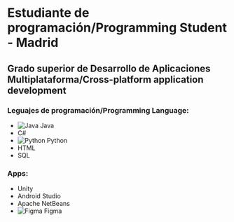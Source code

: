 # Estudiante de programación/Programming Student - Madrid
## Grado superior de Desarrollo de Aplicaciones Multiplataforma/Cross-platform application development
### Leguajes de programación/Programming Language:
  - ![Java](https://img.shields.io/badge/java-%23ED8B00.svg?style=for-the-badge&logo=openjdk&logoColor=white) Java
  - C#
  - ![Python](https://img.shields.io/badge/python-3670A0?style=for-the-badge&logo=python&logoColor=ffdd54) Python
  - HTML
  - SQL
### Apps:
  - Unity
  - Android Studio
  - Apache NetBeans
  - ![Figma](https://img.shields.io/badge/figma-%23F24E1E.svg?style=for-the-badge&logo=figma&logoColor=white) Figma

